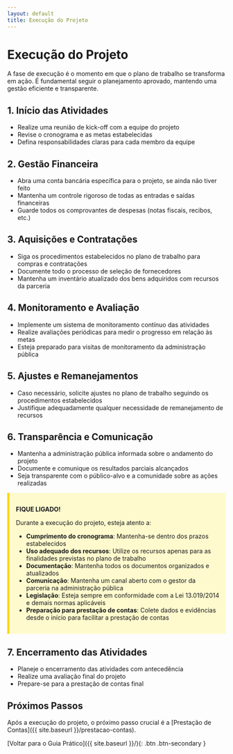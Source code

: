 ```yaml
---
layout: default
title: Execução do Projeto
---
```


# Execução do Projeto

A fase de execução é o momento em que o plano de trabalho se transforma em ação. É fundamental seguir o planejamento aprovado, mantendo uma gestão eficiente e transparente.

## 1. Início das Atividades

- Realize uma reunião de kick-off com a equipe do projeto
- Revise o cronograma e as metas estabelecidas
- Defina responsabilidades claras para cada membro da equipe

## 2. Gestão Financeira

- Abra uma conta bancária específica para o projeto, se ainda não tiver feito
- Mantenha um controle rigoroso de todas as entradas e saídas financeiras
- Guarde todos os comprovantes de despesas (notas fiscais, recibos, etc.)

## 3. Aquisições e Contratações

- Siga os procedimentos estabelecidos no plano de trabalho para compras e contratações
- Documente todo o processo de seleção de fornecedores
- Mantenha um inventário atualizado dos bens adquiridos com recursos da parceria

## 4. Monitoramento e Avaliação

- Implemente um sistema de monitoramento contínuo das atividades
- Realize avaliações periódicas para medir o progresso em relação às metas
- Esteja preparado para visitas de monitoramento da administração pública

## 5. Ajustes e Remanejamentos

- Caso necessário, solicite ajustes no plano de trabalho seguindo os procedimentos estabelecidos
- Justifique adequadamente qualquer necessidade de remanejamento de recursos

## 6. Transparência e Comunicação

- Mantenha a administração pública informada sobre o andamento do projeto
- Documente e comunique os resultados parciais alcançados
- Seja transparente com o público-alvo e a comunidade sobre as ações realizadas

<div style="background-color: #fffacd; border-left: 5px solid #ffd700; padding: 15px; margin-bottom: 20px;">

<strong>FIQUE LIGADO!</strong>

Durante a execução do projeto, esteja atento a:

<ul>
  <li><strong>Cumprimento do cronograma</strong>: Mantenha-se dentro dos prazos estabelecidos</li>
  <li><strong>Uso adequado dos recursos</strong>: Utilize os recursos apenas para as finalidades previstas no plano de trabalho</li>
  <li><strong>Documentação</strong>: Mantenha todos os documentos organizados e atualizados</li>
  <li><strong>Comunicação</strong>: Mantenha um canal aberto com o gestor da parceria na administração pública</li>
  <li><strong>Legislação</strong>: Esteja sempre em conformidade com a Lei 13.019/2014 e demais normas aplicáveis</li>
  <li><strong>Preparação para prestação de contas</strong>: Colete dados e evidências desde o início para facilitar a prestação de contas</li>
</ul>

</div>

## 7. Encerramento das Atividades

- Planeje o encerramento das atividades com antecedência
- Realize uma avaliação final do projeto
- Prepare-se para a prestação de contas final

## Próximos Passos

Após a execução do projeto, o próximo passo crucial é a [Prestação de Contas]({{ site.baseurl }}/prestacao-contas).

[Voltar para o Guia Prático]({{ site.baseurl }}/){: .btn .btn-secondary }
